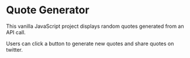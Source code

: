 # Quote Generator

This vanilla JavaScript project displays random quotes generated from an API call.

Users can click a button to generate new quotes and share quotes on twitter.
